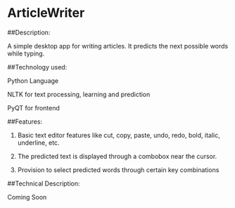 # ArticleWriter

##Description:

A simple desktop app for writing articles. It predicts the next possible words while typing.

##Technology used:

Python Language

NLTK for text processing, learning and prediction

PyQT for frontend

##Features:

1. Basic text editor features like cut, copy, paste, undo, redo, bold, italic, underline, etc.

2. The predicted text is displayed through a combobox near the cursor.

3. Provision to select predicted words through certain key combinations


##Technical Description:

Coming Soon
